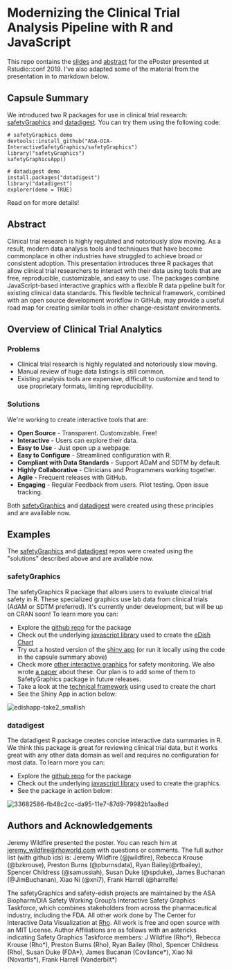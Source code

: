 # Modernizing the Clinical Trial Analysis Pipeline with R and JavaScript

This repo contains the [slides](https://github.com/RhoInc/RStudioConf2019-ePoster/blob/master/RstudioPoster_presented.pptx) and [abstract](https://github.com/RhoInc/RStudioConf2019-ePoster/blob/master/RstudioConf_abstract.docx) for the ePoster presented at Rstudio::conf 2019. I've also adapted some of the material from the presentation in to markdown below. 

## Capsule Summary

We introduced two R packages for use in clinical trial research: [safetyGraphics](https://github.com/ASA-DIA-InteractiveSafetyGraphics/safetyGraphics) and [datadigest](https://github.com/RhoInc/datadigest). You can try them using the following code:  

``` 
# safetyGraphics demo
devtools::install_github("ASA-DIA-InteractiveSafetyGraphics/safetyGraphics") 
library("safetyGraphics") 
safetyGraphicsApp()

# datadigest demo
install.packages("datadigest")
library("datadigest")
explorer(demo = TRUE)

```

Read on for more details!

## Abstract

Clinical trial research is highly regulated and notoriously slow moving. As a result, modern data analysis tools and techniques that have become commonplace in other industries have struggled to achieve broad or consistent adoption. This presentation introduces three R packages that allow clinical trial researchers to interact with their data using tools that are free, reproducible, customizable, and easy to use. The packages combine JavaScript-based interactive graphics with a flexible R data pipeline built for existing clinical data standards. This flexible technical framework, combined with an open source development workflow in GitHub, may provide a useful road map for creating similar tools in other change-resistant environments.

## Overview of Clinical Trial Analytics

### Problems
- Clinical trial research is highly regulated and notoriously slow moving. 
- Manual review of huge data listings is still common. 
- Existing analysis tools are expensive, difficult to customize and tend to use proprietary formats, limiting reproducibility. 

### Solutions

We're working to create interactive tools that are:
- **Open Source** - Transparent. Customizable. Free!
- **Interactive** - Users can explore their data.
- **Easy to Use** - Just open up a webpage. 
- **Easy to Configure** - Streamlined configuration with R.  
- **Compliant with Data Standards** - Support ADaM and SDTM by default.
- **Highly Collaborative** - Clinicians and Programmers working together.
- **Agile** - Frequent releases with GitHub. 
- **Engaging** - Regular Feedback from users. Pilot testing. Open issue tracking. 

Both [safetyGraphics](https://github.com/ASA-DIA-InteractiveSafetyGraphics/safetyGraphics) and [datadigest](https://github.com/RhoInc/datadigest) were created using these principles and are available now. 

## Examples 

The [safetyGraphics](https://github.com/ASA-DIA-InteractiveSafetyGraphics/safetyGraphics) and [datadigest](https://github.com/RhoInc/datadigest) repos were created using the "solutions" described above and are available now. 

### safetyGraphics

The safetyGraphics R package that allows users to evaluate clinical trial safety in R. These specialized graphics use lab data from clinical trials (AdAM or SDTM preferred). It's currently under development, but will be up on CRAN soon! To learn more you can:

- Explore the [github repo](https://github.com/ASA-DIA-InteractiveSafetyGraphics/safetyGraphics) for the package
- Check out the underlying [javascript library](https://github.com/ASA-DIA-InteractiveSafetyGraphics/safety-eDISH) used to create the [eDish Chart](https://asa-dia-interactivesafetygraphics.github.io/safety-eDISH/)
- Try out a hosted version of the [shiny app](https://becca-krouse.shinyapps.io/safetyGraphicsApp/) (or run it locally using the code in the capsule summary above)
- Check more [other interactive graphics](https://rhoinc.github.io/safety-explorer-suite/) for safety monitoring.  We also wrote [a paper](https://journals.sagepub.com/doi/abs/10.1177/2168479018754846) about these. Our plan is to add some of them to SafetyGraphics package in future releases.
- Take a look at the [technical framework](https://user-images.githubusercontent.com/3680095/51296179-6f2b7b00-19e0-11e9-841a-afc2964a7e1a.png) using used to create the chart
- See the Shiny App in action below: 

![edishapp-take2_smallish](https://user-images.githubusercontent.com/3680095/51296057-e3195380-19df-11e9-971a-430c3be930a4.gif)

### datadigest

The datadigest R package creates concise interactive data summaries in R. We think this package is great for reviewing clinical trial data, but it works great with any other data domain as well and requires no configuration for most data. To learn more you can:

- Explore the [github repo](https://github.com/rhoinc/datadigest) for the package
- Check out the underlying [javascript library](https://github.com/rhoinc/web-codebook) used to create the graphics. 
- See the package in action below: 

![33682586-fb48c2cc-da95-11e7-87d9-79982b1aa8ed](https://user-images.githubusercontent.com/3680095/51296324-4952a600-19e1-11e9-80cc-19316398b722.gif)

## Authors and Acknowledgements

Jeremy Wildfire presented the poster. You can reach him at jeremy_wildfire@rhoworld.com with questions or comments. The full author list (with github ids) is: Jeremy Wildfire (@jwildfire), Rebecca Krouse (@bzkrouse), Preston Burns (@pburnsdata), Ryan Bailey(@rtbailey), Spencer Childress (@samussiah), Susan Duke (@spduke), James Buchanan (@JimBuchanan), Xiao Ni (@xni7), Frank Harrell (@harrelfe)

The safetyGraphics and safety-edish projects are maintained by the ASA Biopharm/DIA Safety Working Group’s Interactive Safety Graphics Taskforce, which combines stakeholders from across the pharmaceutical industry, including the FDA. All other work done by The Center for Interactive Data Visualization at [Rho](http://www.rhoworld.com/). All work is free and open source with an MIT License. Author Affiliations are as follows with an astericks indicating Safety Graphics Taskforce members:  J Wildfire (Rho*), Rebecca Krouse (Rho*), Preston Burns (Rho), Ryan Bailey (Rho), Spencer Childress (Rho), Susan Duke (FDA*), James Bucanan (Covilance*), Xiao Ni (Novartis*), Frank Harrell (Vanderbilt*)
